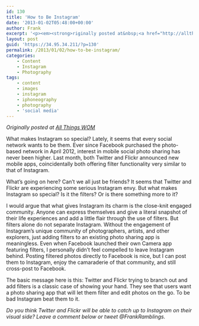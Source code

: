 ```yaml
---
id: 130
title: 'How to Be Instagram'
date: '2013-01-02T05:48:00+00:00'
author: Frank
excerpt: '<p><em><strong>riginally posted at&nbsp;<a href="http://allthings.womma.org/">All Things WOM</a></strong></em><em><strong>.</strong></em></p><p>What makes Instagram so special? Lately, it seems that every social network wants to be them. Ever since Facebook purchased the photo-based network in April 2012, interest in mobile social photo sharing has never been higher. Last month, both Twitter and Flickr announced new mobile apps, coincidentally both offering filter functionality very similar to that of Instagram.</p><p></p>'
layout: post
guid: 'https://34.95.34.211/?p=130'
permalink: /2013/01/02/how-to-be-instagram/
categories:
    - Content
    - Instagram
    - Photography
tags:
    - content
    - images
    - instagram
    - iphoneography
    - photography
    - 'social media'
---
```


*Originally posted at [All Things WOM](http://allthings.womma.org/)*

What makes Instagram so special? Lately, it seems that every social network wants to be them. Ever since Facebook purchased the photo-based network in April 2012, interest in mobile social photo sharing has never been higher. Last month, both Twitter and Flickr announced new mobile apps, coincidentally both offering filter functionality very similar to that of Instagram.

What’s going on here? Can’t we all just be friends? It seems that Twitter and Flickr are experiencing some serious Instagram envy. But what makes Instagram so special? Is it the filters? Or is there something more to it?

I would argue that what gives Instagram its charm is the close-knit engaged community. Anyone can express themselves and give a literal snapshot of their life experiences and add a little flair through the use of filters. But filters alone do not separate Instagram. Without the engagement of Instagram’s unique community of photographers, artists, and other explorers, just adding filters to an existing photo sharing app is meaningless. Even when Facebook launched their own Camera app featuring filters, I personally didn’t feel compelled to leave Instagram behind. Posting filtered photos directly to Facebook is nice, but I can post them to Instagram, enjoy the camaraderie of that community, and still cross-post to Facebook.

The basic message here is this: Twitter and Flickr trying to branch out and add filters is a classic case of showing your hand. They see that users want a photo sharing app that will let them filter and edit photos on the go. To be bad Instagram beat them to it.

*Do you think Twitter and Flickr will be able to catch up to Instagram on their visual side? Leave a comment below or tweet @FrankRamblings.*

<span class="author" style="margin-top: 0px; margin-right: 0px; margin-left: 0px; padding: 0px; border: 0px; font-family: myriad-pro, Arial, sans-serif; font-style: italic; line-height: 16px; vertical-align: baseline; color: rgb(128, 130, 133); letter-spacing: normal;"></span>